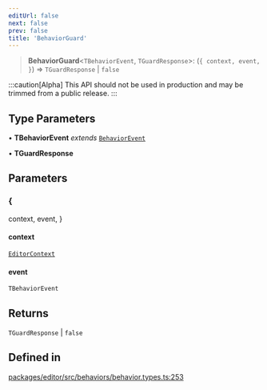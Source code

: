 ```yaml
---
editUrl: false
next: false
prev: false
title: 'BehaviorGuard'
---
```


> **BehaviorGuard**\<`TBehaviorEvent`, `TGuardResponse`\>: (`{
  context,
  event,
}`) => `TGuardResponse` \| `false`

:::caution[Alpha]
This API should not be used in production and may be trimmed from a public release.
:::

## Type Parameters

• **TBehaviorEvent** _extends_ [`BehaviorEvent`](/api/index/type-aliases/behaviorevent/)

• **TGuardResponse**

## Parameters

### \{

context,
event,
\}

#### context

[`EditorContext`](/api/index/type-aliases/editorcontext/)

#### event

`TBehaviorEvent`

## Returns

`TGuardResponse` \| `false`

## Defined in

[packages/editor/src/behaviors/behavior.types.ts:253](https://github.com/portabletext/editor/blob/66b5022fc4919e0540c704fbecb8ab8f991c2439/packages/editor/src/behaviors/behavior.types.ts#L253)
